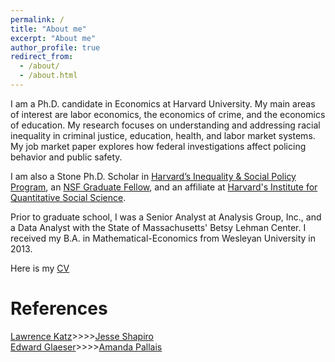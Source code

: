 ```yaml
---
permalink: /
title: "About me"
excerpt: "About me"
author_profile: true
redirect_from: 
  - /about/
  - /about.html
---
```


I am a Ph.D. candidate in Economics at Harvard University. My main areas of interest are labor economics, the economics of crime, and the economics of education. My research focuses on understanding and addressing racial inequality in criminal justice, education, health, and labor market systems. My job market paper explores how federal investigations affect policing behavior and public safety.

I am also a Stone Ph.D. Scholar in [Harvard’s Inequality & Social Policy Program](https://inequality.hks.harvard.edu), an [NSF Graduate Fellow](https://www.nsfgrfp.org), and an affiliate at [Harvard's Institute for Quantitative Social Science](https://www.iq.harvard.edu/about).

Prior to graduate school, I was a Senior Analyst at Analysis Group, Inc., and a Data Analyst with the State of Massachusetts' Betsy Lehman Center. I received my B.A. in Mathematical-Economics from Wesleyan University in 2013.

Here is my [CV](https://romainecampbell.github.io/files/Campbell2023_AcademicCV.pdf)

References
======

[Lawrence Katz](katz2@fas.harvard.edu)>>>>[Jesse Shapiro](jesse_shapiro@fas.harvard.edu)         
[Edward Glaeser](eglaeser@harvard.edu)>>>>[Amanda Pallais](apallais@fas.harvard.edu)                              






